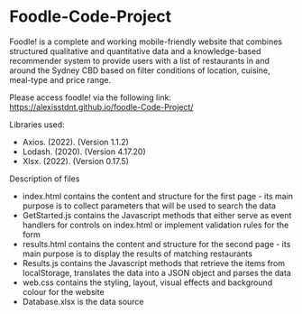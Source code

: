 # Foodle-Code-Project
Foodle! is a complete and working mobile-friendly website that combines structured qualitative and quantitative data and a knowledge-based recommender system to provide users with a list of restaurants in and around the Sydney CBD based on filter conditions of location, cuisine, meal-type and price range.

Please access foodle! via the following link: https://alexisstdnt.github.io/foodle-Code-Project/ 

Libraries used: 
- Axios. (2022). (Version 1.1.2)
- Lodash. (2020). (Version 4.17.20) 
- Xlsx. (2022). (Version 0.17.5)

Description of files 
- index.html contains the content and structure for the first page - its main purpose is to collect parameters that will be used to search the data
- GetStarted.js contains the Javascript methods that either serve as event handlers for controls on index.html or implement validation rules for the form
- results.html contains the content and structure for the second page - its main purpose is to display the results of matching restaurants 
- Results.js contains the Javascript methods that retrieve the items from localStorage, translates the data into a JSON object and parses the data 
- web.css contains the styling, layout, visual effects and background colour for the website 
- Database.xlsx is the data source 
